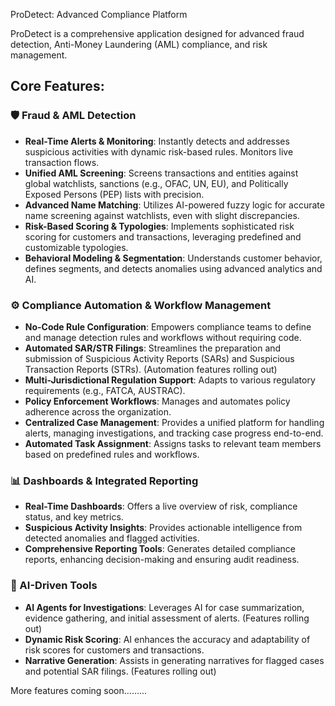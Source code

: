 ProDetect: Advanced Compliance Platform

ProDetect is a comprehensive application designed for advanced fraud detection, Anti-Money Laundering (AML) compliance, and risk management.

## Core Features:

### 🛡️ Fraud & AML Detection
*   **Real-Time Alerts & Monitoring**: Instantly detects and addresses suspicious activities with dynamic risk-based rules. Monitors live transaction flows.
*   **Unified AML Screening**: Screens transactions and entities against global watchlists, sanctions (e.g., OFAC, UN, EU), and Politically Exposed Persons (PEP) lists with precision.
*   **Advanced Name Matching**: Utilizes AI-powered fuzzy logic for accurate name screening against watchlists, even with slight discrepancies.
*   **Risk-Based Scoring & Typologies**: Implements sophisticated risk scoring for customers and transactions, leveraging predefined and customizable typologies.
*   **Behavioral Modeling & Segmentation**: Understands customer behavior, defines segments, and detects anomalies using advanced analytics and AI.

### ⚙️ Compliance Automation & Workflow Management
*   **No-Code Rule Configuration**: Empowers compliance teams to define and manage detection rules and workflows without requiring code.
*   **Automated SAR/STR Filings**: Streamlines the preparation and submission of Suspicious Activity Reports (SARs) and Suspicious Transaction Reports (STRs). (Automation features rolling out)
*   **Multi-Jurisdictional Regulation Support**: Adapts to various regulatory requirements (e.g., FATCA, AUSTRAC).
*   **Policy Enforcement Workflows**: Manages and automates policy adherence across the organization.
*   **Centralized Case Management**: Provides a unified platform for handling alerts, managing investigations, and tracking case progress end-to-end.
*   **Automated Task Assignment**: Assigns tasks to relevant team members based on predefined rules and workflows.

### 📊 Dashboards & Integrated Reporting
*   **Real-Time Dashboards**: Offers a live overview of risk, compliance status, and key metrics.
*   **Suspicious Activity Insights**: Provides actionable intelligence from detected anomalies and flagged activities.
*   **Comprehensive Reporting Tools**: Generates detailed compliance reports, enhancing decision-making and ensuring audit readiness.

### 🤖 AI-Driven Tools
*   **AI Agents for Investigations**: Leverages AI for case summarization, evidence gathering, and initial assessment of alerts. (Features rolling out)
*   **Dynamic Risk Scoring**: AI enhances the accuracy and adaptability of risk scores for customers and transactions.
*   **Narrative Generation**: Assists in generating narratives for flagged cases and potential SAR filings. (Features rolling out)

More features coming soon.........

